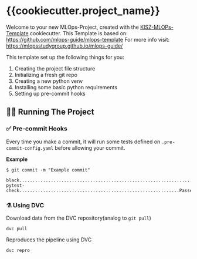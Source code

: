 # {{cookiecutter.project_name}}

Welcome to your new MLOps-Project, created with the [KISZ-MLOPs-Template](https://github.com/sirexeclp/mlops-template) cookiecutter.
This Template is based on: https://github.com/mlops-guide/mlops-template
For more info visit: https://mlopsstudygroup.github.io/mlops-guide/

This template set up the following things for you:

1. Creating the project file structure
2. Initializing a fresh git repo
3. Creating a new python venv
4. Installing some basic python requirements
5. Setting up pre-commit hooks

## 🏃🏻 Running The Project

### ✅ Pre-commit Hooks

Every time you make a commit, it will run some tests defined on ```.pre-commit-config.yaml``` before allowing your commit.

**Example**
```
$ git commit -m "Example commit"

black....................................................................Passed
pytest-check.............................................................Passed
```

### ⚗️ Using DVC

Download data from the DVC repository(analog to ```git pull```)
```
dvc pull
```

Reproduces the pipeline using DVC
```
dvc repro
```